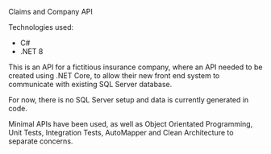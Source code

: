Claims and Company API 

Technologies used:
- C#
- .NET 8

This is an API for a fictitious insurance company, where an API needed to be created using .NET Core, to allow their new front end system to communicate with existing SQL Server database.

For now, there is no SQL Server setup and data is currently generated in code. 

Minimal APIs have been used, as well as Object Orientated Programming, Unit Tests, Integration Tests, AutoMapper and Clean Architecture to separate concerns.
